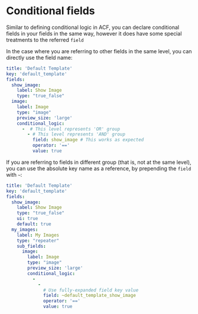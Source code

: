 # Conditional fields

Similar to defining conditional logic in ACF, you can declare conditional fields in your fields in the same way, however it does have some special treatments to the referred `field`

In the case where you are referring to other fields in the same level, you can directly use the field name:
```yaml
title: 'Default Template'
key: 'default_template'
fields:
  show_image:
    label: Show Image
    type: "true_false"
  image:
    label: Image
    type: "image"
    preview_size: 'large'
    conditional_logic:
      -  # This level represents 'OR' group
        - # This level represents 'AND' group
          field: show_image # This works as expected
          operator: '=='
          value: true
```

If you are referring to fields in different group (that is, not at the same level), you can use the absolute key name as a reference, by prepending the `field` with `~`:
```yaml
title: 'Default Template'
key: 'default_template'
fields:
  show_image:
    label: Show Image
    type: "true_false"
    ui: true
    default: true
  my_images:
    label: My Images
    type: "repeater"
    sub_fields:
      image:
        label: Image
        type: "image"
        preview_size: 'large'
        conditional_logic:
          -
            -
              # Use fully-expanded field key value
              field: ~default_template_show_image
              operator: '=='
              value: true
```
